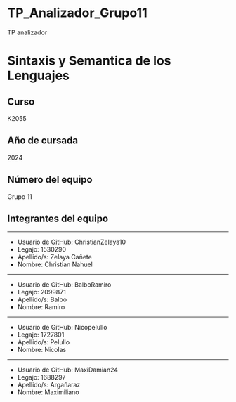 # TP_Analizador_Grupo11
TP analizador

# Sintaxis y Semantica de los Lenguajes

## Curso
K2055

## Año de cursada
2024

## Número del equipo
Grupo 11

## Integrantes del equipo

--------------------------------------------------
* Usuario de GitHub: ChristianZelaya10
* Legajo: 1530290
* Apellido/s: Zelaya Cañete
* Nombre: Christian Nahuel

--------------------------------------------------
* Usuario de GitHub: BalboRamiro
* Legajo: 2099871
* Apellido/s: Balbo
* Nombre: Ramiro

--------------------------------------------------
* Usuario de GitHub: Nicopelullo
* Legajo: 1727801
* Apellido/s: Pelullo
* Nombre: Nicolas

--------------------------------------------------
* Usuario de GitHub: MaxiDamian24
* Legajo: 1688297
* Apellido/s: Argañaraz
* Nombre: Maximiliano
